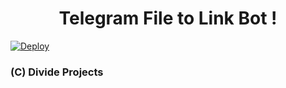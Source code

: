 <h1 align="center">Telegram File to Link Bot !</h1>

[![Deploy](https://www.herokucdn.com/deploy/button.svg)](https://heroku.com/deploy?template=https://github.com/divkix/FileStreamerBot)

### (C) Divide Projects
